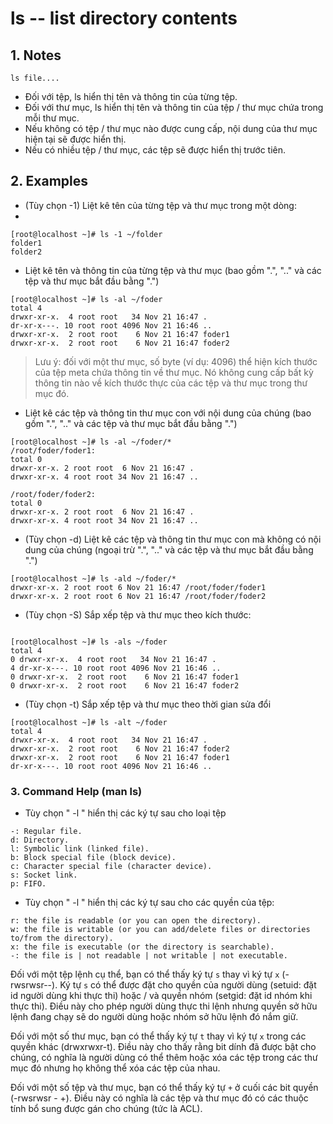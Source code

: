 # ls -- list directory contents
## 1. Notes
```
ls file....
```
* Đối với tệp, ls hiển thị tên và thông tin của từng tệp.
* Đối với thư mục, ls hiển thị tên và thông tin của tệp / thư mục chứa trong mỗi thư mục.
* Nếu không có tệp / thư mục nào được cung cấp, nội dung của thư mục hiện tại sẽ được hiển thị.
* Nếu có nhiều tệp / thư mục, các tệp sẽ được hiển thị trước tiên.

## 2. Examples
* (Tùy chọn -1) Liệt kê tên của từng tệp và thư mục trong một dòng:
* 
```
[root@localhost ~]# ls -1 ~/folder
folder1
folder2
```

* Liệt kê tên và thông tin của từng tệp và thư mục (bao gồm ".", ".." và các tệp và thư mục bắt đầu bằng ".")
```
[root@localhost ~]# ls -al ~/foder
total 4
drwxr-xr-x.  4 root root   34 Nov 21 16:47 .
dr-xr-x---. 10 root root 4096 Nov 21 16:46 ..
drwxr-xr-x.  2 root root    6 Nov 21 16:47 foder1
drwxr-xr-x.  2 root root    6 Nov 21 16:47 foder2
```
  > Lưu ý: đối với một thư mục, số byte (ví dụ: 4096) thể hiện kích thước của tệp meta chứa thông tin về thư mục. Nó không cung cấp bất kỳ thông tin nào về kích thước thực của các tệp và thư mục trong thư mục đó.
* Liệt kê các tệp và thông tin thư mục con với nội dung của chúng (bao gồm ".", ".." và các tệp và thư mục bắt đầu bằng ".")
```
[root@localhost ~]# ls -al ~/foder/*
/root/foder/foder1:
total 0
drwxr-xr-x. 2 root root  6 Nov 21 16:47 .
drwxr-xr-x. 4 root root 34 Nov 21 16:47 ..

/root/foder/foder2:
total 0
drwxr-xr-x. 2 root root  6 Nov 21 16:47 .
drwxr-xr-x. 4 root root 34 Nov 21 16:47 ..

```
* (Tùy chọn -d) Liệt kê các tệp và thông tin thư mục con mà không có nội dung của chúng (ngoại trừ ".", ".." và các tệp và thư mục bắt đầu bằng ".")
```
[root@localhost ~]# ls -ald ~/foder/*
drwxr-xr-x. 2 root root 6 Nov 21 16:47 /root/foder/foder1
drwxr-xr-x. 2 root root 6 Nov 21 16:47 /root/foder/foder2
```
* (Tùy chọn -S) Sắp xếp tệp và thư mục theo kích thước:
```

[root@localhost ~]# ls -als ~/foder
total 4
0 drwxr-xr-x.  4 root root   34 Nov 21 16:47 .
4 dr-xr-x---. 10 root root 4096 Nov 21 16:46 ..
0 drwxr-xr-x.  2 root root    6 Nov 21 16:47 foder1
0 drwxr-xr-x.  2 root root    6 Nov 21 16:47 foder2

```
* (Tùy chọn -t) Sắp xếp tệp và thư mục theo thời gian sửa đổi
```
[root@localhost ~]# ls -alt ~/foder
total 4
drwxr-xr-x.  4 root root   34 Nov 21 16:47 .
drwxr-xr-x.  2 root root    6 Nov 21 16:47 foder2
drwxr-xr-x.  2 root root    6 Nov 21 16:47 foder1
dr-xr-x---. 10 root root 4096 Nov 21 16:46 ..
```

### 3. Command Help (man ls)
* Tùy chọn " -l " hiển thị các ký tự sau cho loại tệp
```
-: Regular file.
d: Directory.
l: Symbolic link (linked file).
b: Block special file (block device).
c: Character special file (character device).
s: Socket link.
p: FIFO.
```
* Tùy chọn " -l " hiển thị các ký tự sau cho các quyền của tệp:
```
r: the file is readable (or you can open the directory).
w: the file is writable (or you can add/delete files or directories to/from the directory).
x: the file is executable (or the directory is searchable).
-: the file is | not readable | not writable | not executable.
```
Đối với một tệp lệnh cụ thể, bạn có thể thấy ký tự `s` thay vì ký tự `x` (-rwsrwsr--). Ký tự `s` có thể được đặt cho quyền của người dùng (setuid: đặt id người dùng khi thực thi) hoặc / và quyền nhóm (setgid: đặt id nhóm khi thực thi). Điều này cho phép người dùng thực thi lệnh nhưng quyền sở hữu lệnh đang chạy sẽ do người dùng hoặc nhóm sở hữu lệnh đó nắm giữ.

Đối với một số thư mục, bạn có thể thấy ký tự `t` thay vì ký tự `x` trong các quyền khác (drwxrwxr-t). Điều này cho thấy rằng bit dính đã được bật cho chúng, có nghĩa là người dùng có thể thêm hoặc xóa các tệp trong các thư mục đó nhưng họ không thể xóa các tệp của nhau.

Đối với một số tệp và thư mục, bạn có thể thấy ký tự `+` ở cuối các bit quyền (-rwsrwsr - +). Điều này có nghĩa là các tệp và thư mục đó có các thuộc tính bổ sung được gán cho chúng (tức là ACL).